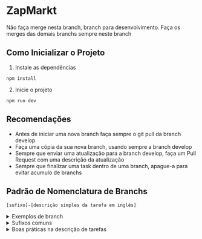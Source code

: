 # ZapMarkt

Não faça merge nesta branch, branch para desenvolvimento. Faça os merges das demais branchs sempre neste branch

## Como Inicializar o Projeto
1. Instale as dependências
```
npm install
```
2. Inicie o projeto
```
npm run dev
```


## Recomendações

- Antes de iniciar uma nova branch faça sempre o git pull da branch develop
- Faça uma cópia da sua nova branch, usando sempre a branch develop
- Sempre que enviar uma atualização para a branch develop, faça um Pull Request com uma descrição da atualização
- Sempre que finalizar uma task dentro de uma branch, apague-a para evitar acumulo de branchs

## Padrão de Nomenclatura de Branchs

```
[sufixo]-[descrição simples da tarefa em inglês]
```

<details>
  <summary>Exemplos de branch</summary>
    <ul>
      <li>feat-concept-research</li>
      <li>feat-share-progress</li>
      <li>test-login</li>
      <li>fix-content-not-added</li>
    </ul>
</details>

<details>
  <summary>Sufixos comuns</summary>
    <ul>
      <li>feat => criação de uma nova funcionalidade</li>
      <li>fix => correção de um bug no projeto</li>
      <li>config => configuração de ferramenta no projeto</li>
      <li>break => mudança significativa do funcionamento da aplicação</li>
    </ul>
</details>

<details>
  <summary>Boas práticas na descrição de tarefas</summary>
    <ul>
      <li>Tente usar poucas palavras, no máximo 5</li>
      <li>A descrição deve conter a essência da tarefa, não ações secundárias (por exemplo, se você vai criar a página inicial, não precisa descrever que vai criar um componente Header, se for o caso)</li>
      <li>Evite repetir a descrição de tarefas anteriores para diminuir confusões</li>
    </ul>
</details>
